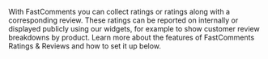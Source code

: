 With FastComments you can collect ratings or ratings along with a corresponding review. These ratings can be reported on internally or
displayed publicly using our widgets, for example to show customer review breakdowns by product. Learn more about the features of FastComments Ratings & Reviews and how
to set it up below.
